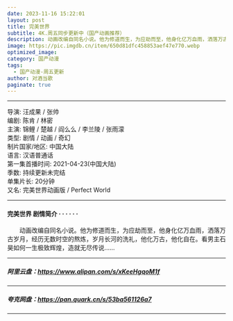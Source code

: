 ```yaml
---
date: 2023-11-16 15:22:01
layout: post
title: 完美世界
subtitle: 4K.周五同步更新中（国产动画推荐）
description: 动画改编自同名小说。他为修道而生，为应劫而至，他身化亿万血雨，洒落万古岁月，经历无数时空的熬炼，岁月长河的洗礼，他化万古，他化自在...
image: https://pic.imgdb.cn/item/650d81dfc458853aef47e770.webp
optimized_image: 
category: 国产动漫
tags:
  - 国产动漫-周五更新
author: 对酒当歌
paginate: true
---
```


---

导演: 汪成果 / 张帅  
编剧: 陈肯 / 林密  
主演: 锦鲤 / 楚越 / 阎么么 / 李兰陵 / 张雨濛  
类型: 剧情 / 动画 / 奇幻  
制片国家/地区: 中国大陆  
语言: 汉语普通话  
第一集首播时间: 2021-04-23(中国大陆)  
季数: 持续更新未完结  
单集片长: 20分钟  
又名: 完美世界动画版 / Perfect World  

---

#### 完美世界 剧情简介 · · · · · ·

　　动画改编自同名小说。他为修道而生，为应劫而至，他身化亿万血雨，洒落万古岁月，经历无数时空的熬炼，岁月长河的洗礼，他化万古，他化自在。看男主石昊如何一生极致辉煌，造就无尽传说……

---

##### 阿里云盘：<https://www.alipan.com/s/xKeeHgqoM1f>

---

##### 夸克网盘：<https://pan.quark.cn/s/53ba561126a7>

---
